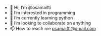 - 👋 Hi, I’m @osamaifti
- 👀 I’m interested in programming
- 🌱 I’m currently learning python
- 💞️ I’m looking to collaborate on anything
- 📫 How to reach me osamaifti@gmail.com

<!---
osamaifti/osamaifti is a ✨ special ✨ repository because its `README.md` (this file) appears on your GitHub profile.
You can click the Preview link to take a look at your changes.
--->
